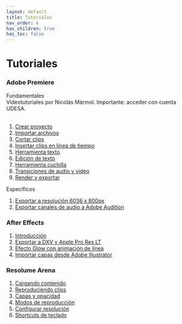 ```yaml
---
layout: default
title: Tutoriales
nav_order: 4
has_children: true
has_toc: false
---
```


# Tutoriales


### Adobe Premiere
Fundamentales <br>
Videotutoriales por Nicolás Mármol. Importante: acceder con cuenta UDESA.  
<br>

1. [Crear proyecto](https://drive.google.com/file/d/1cCSZovOw3yLzcMcotFEiBmeb1vjvFFR9/view?usp=sharing)
2. [Importar archivos](https://drive.google.com/file/d/1GQPk-bBxnimf5fLcSUnoSkHOG0N8NTTW/view?usp=sharing)
3. [Cortar clips](https://drive.google.com/file/d/1ZdvnFdVKK02QcofUz6CVf3uIO3rNBNWN/view?usp=sharing)
4. [Insertar clips en línea de tiempo](https://drive.google.com/file/d/1hrVXd59DG1VMlorYAz6yqmNO5EBJSY4G/view?usp=sharing)
5. [Herramienta texto](https://drive.google.com/file/d/1SK14IWGkecSjpZBv64ujmNjdzlm8p1gf/view?usp=sharing)
6. [Edición de texto](https://drive.google.com/file/d/1Kry4eckRMwWJrDPrd9mhDVACDYM2pHO5/view?usp=sharing)
7. [Herramienta cuchilla](https://drive.google.com/file/d/1cdmRNxkbIUc-jTsmwLaSy_LDdwwVDPQO/view?usp=sharing)
8. [Transiciones de audio y video](https://drive.google.com/file/d/1lbavi8GIkeo6CMz3ODvZRI71yJDan-mW/view?usp=sharing)
9. [Render y exportar](https://drive.google.com/file/d/1fAI5QDbsC7jq6U72ADrHbk6Kc_mFe7uf/view?usp=sharing)

Específicos


1. [Exportar a resolución 6036 x 800px](https://youtu.be/C7MaeI8csfA)
2. [Exportar canales de audio a Adobe Audition](https://youtu.be/aOEPRFkVsv4)

### After Effects

1. [Introducción](https://www.youtube.com/watch?v=M7OrHpGRIIQ)
2. [Exportar a DXV y Apple Pro Res LT](https://youtu.be/nLHg41mSG0k)
3. [Efecto Glow con animación de línea](https://www.youtube.com/watch?v=XTYg3x154Qc)
4. [Importar capas desde Adobe Illustrator](https://www.youtube.com/watch?v=pr3iQXJD-78)

### Resolume Arena

1. [Cargando contenido](https://vimeo.com/301578727)
2. [Reproduciendo clips](https://vimeo.com/301578823)
3. [Capas y opacidad](https://vimeo.com/301578919)
4. [Modos de reproducción](https://vimeo.com/301581148)
5. [Configurar resolución](https://vimeo.com/301579266)
6. [Shortcuts de teclado](https://vimeo.com/301797279)

